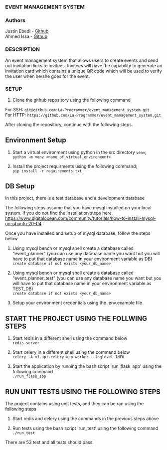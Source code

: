 ### EVENT MANAGEMENT SYSTEM

### Authors
Justin Ebedi - [Github](https://github.com/La-Programmer)  
Ahmed Issa - [Github](https://github.com/Ahmed-Is3a)

### DESCRIPTION
An event management system that allows users to create events and send out invitation links to invitees. Invitees will have the capability to generate an invitation card which contains a unique QR code which will be used to verify the user when he/she goes for the event.

### SETUP
1. Clone the github repository using the following command  
  
For SSH: `git@github.com:La-Programmer/event_management_system.git`  
For HTTP: `https://github.com/La-Programmer/event_management_system.git`  
  
After cloning the repository, continue with the following steps.
## Environment Setup
1. Start a virtual environment using python in the src directory `venv`;  
`python -m venv <name_of_virtual_environment>`

2. Install the project requirments using the following command;  
`pip install -r requirements.txt`

## DB Setup
In this project, there is a test database and a development database  
  
The following steps assume that you have mysql installed on your local system. If you do not find the installation steps here,  https://www.digitalocean.com/community/tutorials/how-to-install-mysql-on-ubuntu-20-04

Once you have installed and setup of mysql database, follow the steps below
1. Using mysql bench or mysql shell create a database called "event_planner" (you can use any database name you want but you will have to put that database name in your environment variable as DB)  
`create database if not exists <your_db_name>`

2. Using mysql bench or mysql shell create a database called "event_planner_test" (you can use any database name you want but you will have to put that database name in your environment variable as TEST_DB)  
`create database if not exists <your_db_name>`

3. Setup your environment credentials using the .env.example file

## START THE PROJECT USING THE FOLLWING STEPS
1. Start redis in a different shell using the command below  
`redis-server`

2. Start celery in a different shell using the command below  
`celery -A v1.api.celery_app worker --loglevel INFO`

3. Start the application by running the bash script 'run_flask_app' using the following command  
`./run_flask_app`

## RUN UNIT TESTS USING THE FOLLOWING STEPS
The project contains using unit tests, and they can be ran using the following steps

1. Start redis and celery using the commands in the previous steps above

2. Run tests using the bash script 'run_test' using the following command  
`./run_test`

There are 53 test and all tests should pass.
